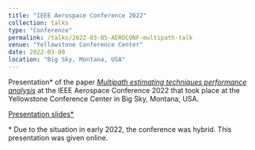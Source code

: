 ```yaml
---
title: "IEEE Aerospace Conference 2022"
collection: talks
type: "Conference"
permalink: /talks/2022-03-05-AEROCONF-multipath-talk
venue: "Yellowstone Conference Center"
date: 2022-03-08
location: "Big Sky, Montana, USA"
---
```


Presentation\* of the paper [*Multipath estimating techniques performance analysis*](/publication/2022-03-05-AEROCONF-multipath) at the IEEE Aerospace Conference 2022 that took place at the Yellowstone Conference Center in Big Sky, Montana, USA.

[Presentation slides\*](http://clubeigt.github.io/files/2022_AEROCONF_multipath_presentation.pdf)

\* Due to the situation in early 2022, the conference was hybrid. This presentation was given online.